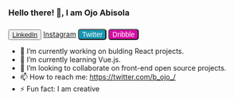 ### Hello there! 👋, I am Ojo Abisola

### <div>
<button><a href="https://www.linkedin.com/in/abisola-ojo-">LinkedIn</a></button>
<a href="https://www.instagram.com/bojodiva/">Instagram</a>
<a href=""><button style=" background: #1696b1; font-size: 14px; border-radius: 5px; color:white;">Twitter</button></a>
<a href="https://dribbble.com/bojodiva"><button style=" background:#d60ca4 ; font-size: 14px; border-radius: 5px; color:white;">Dribble</button></a>
</div>


- 🔭 I’m currently working on bulding React projects.
- 🌱 I’m currently learning Vue.js.
- 👯 I’m looking to collaborate on front-end open source projects.
- 📫 How to reach me:  https://twitter.com/b_ojo_/
- ⚡ Fun fact: I am  creative





<!--
**bojodiva/bojodiva** is a ✨ _special_ ✨ repository because its `README.md` (this file) appears on your GitHub profile.

Here are some ideas to get you started:

- 🤔 I’m looking for help with ...
- 💬 Ask me about ...
- 😄 Pronouns: ...
-->
